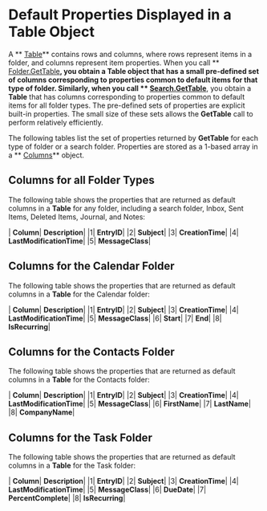 
# Default Properties Displayed in a Table Object

A  ** [Table](0affaafd-93fe-227a-acee-e09a86cadc20.md)** contains rows and columns, where rows represent items in a folder, and columns represent item properties. When you call ** [Folder.GetTable](08d184cb-0c41-01b1-abc5-305476380f8b.md)**, you obtain a  **Table** object that has a small pre-defined set of columns corresponding to properties common to default items for that type of folder. Similarly, when you call ** [Search.GetTable](3aba6b77-73a3-9620-9c18-b2e03c7b63bc.md)**, you obtain a  **Table** that has columns corresponding to properties common to default items for all folder types. The pre-defined sets of properties are explicit built-in properties. The small size of these sets allows the **GetTable** call to perform relatively efficiently.

The following tables list the set of properties returned by  **GetTable** for each type of folder or a search folder. Properties are stored as a 1-based array in a ** [Columns](628bf0cf-4ee8-5e5c-09d7-89d7adf256ca.md)** object.

## Columns for all Folder Types

The following table shows the properties that are returned as default columns in a  **Table** for any folder, including a search folder, Inbox, Sent Items, Deleted Items, Journal, and Notes:



| **Column**| **Description**|
|1| **EntryID**|
|2| **Subject**|
|3| **CreationTime**|
|4| **LastModificationTime**|
|5| **MessageClass**|



## Columns for the Calendar Folder

The following table shows the properties that are returned as default columns in a  **Table** for the Calendar folder:



| **Column**| **Description**|
|1| **EntryID**|
|2| **Subject**|
|3| **CreationTime**|
|4| **LastModificationTime**|
|5| **MessageClass**|
|6| **Start**|
|7| **End**|
|8| **IsRecurring**|



## Columns for the Contacts Folder

The following table shows the properties that are returned as default columns in a  **Table** for the Contacts folder:



| **Column**| **Description**|
|1| **EntryID**|
|2| **Subject**|
|3| **CreationTime**|
|4| **LastModificationTime**|
|5| **MessageClass**|
|6| **FirstName**|
|7| **LastName**|
|8| **CompanyName**|



## Columns for the Task Folder

The following table shows the properties that are returned as default columns in a  **Table** for the Task folder:



| **Column**| **Description**|
|1| **EntryID**|
|2| **Subject**|
|3| **CreationTime**|
|4| **LastModificationTime**|
|5| **MessageClass**|
|6| **DueDate**|
|7| **PercentComplete**|
|8| **IsRecurring**|


